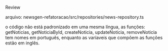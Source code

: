 Review

arquivo: newsgen-refatoracao/src/repositories/news-repository.ts

o código não está padronizado em uma mesma língua, as funções:
	getNoticias, getNoticiaById, createNoticia, updateNoticia,
removeNoticia tem nomes em português, enquanto as varíaveis que 
compõem as funções estão em inglês.